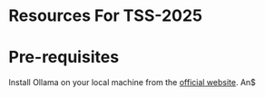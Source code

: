 # Resources For TSS-2025

# Pre-requisites
Install Ollama on your local machine from the [official website](https://ollama.com/). An$



